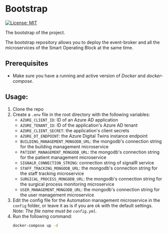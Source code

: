 # Bootstrap
[![License: MIT](https://img.shields.io/badge/License-MIT-yellow.svg)](https://opensource.org/licenses/MIT)

The bootstrap of the project.

The bootstrap repository allows you to deploy the event-broker and all the microservices of the Smart Operating Block at the same time.


## Prerequisites
- Make sure you have a running and active version of *Docker* and *docker-compose*.

## Usage:

1. Clone the repo
2. Create a `.env` file in the root directory with the following variables:
   - `AZURE_CLIENT_ID`: ID of an Azure AD application
   - `AZURE_TENANT_ID`: ID of the application's Azure AD tenant
   - `AZURE_CLIENT_SECRET`: the application's client secrets
   - `AZURE_DT_ENDPOINT`: the Azure Digital Twins instance endpoint
   - `BUILDING_MANAGEMENT_MONGODB_URL`: the mongodb's connection string for the building management microservice
   - `PATIENT_MANAGEMENT_MONGODB_URL`: the mongodb's connection string for the patient management microservice
   - `SIGNALR_CONNECTION_STRING`: connection string of signalR service
   - `STAFF_TRACKING_MONGODB_URL`: the mongodb's connection string for the staff tracking microservice
   - `SURGICAL_PROCESS_MONGODB_URL`: the mongodb's connection string for the surgical process monitoring microservice
   - `USER_MANAGEMENT_MONGODB_URL`: the mongodb's connection string for the user management microservice
3. Edit the config file for the Automation management microservice in the `config` folder, or leave it as is if you are ok with the default settings. *Note: The file name must be `config.yml`.*
4. Run the following command:
   ```bash
   docker-compose up -d
   ```


